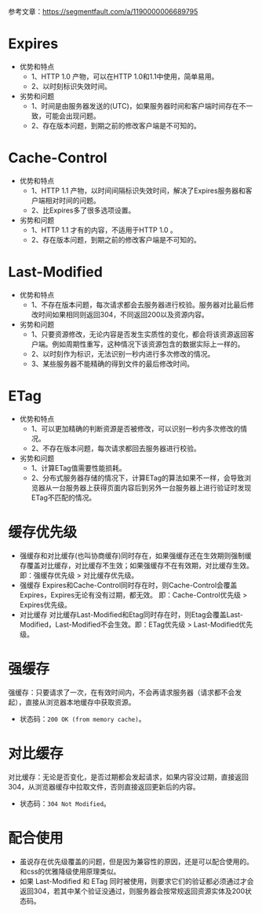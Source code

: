 参考文章：https://segmentfault.com/a/1190000006689795

# Expires
* 优势和特点
    - 1、HTTP 1.0 产物，可以在HTTP 1.0和1.1中使用，简单易用。
    - 2、以时刻标识失效时间。
* 劣势和问题
    - 1、时间是由服务器发送的(UTC)，如果服务器时间和客户端时间存在不一致，可能会出现问题。
    - 2、存在版本问题，到期之前的修改客户端是不可知的。

# Cache-Control
* 优势和特点
    - 1、HTTP 1.1 产物，以时间间隔标识失效时间，解决了Expires服务器和客户端相对时间的问题。
    - 2、比Expires多了很多选项设置。
* 劣势和问题
    - 1、HTTP 1.1 才有的内容，不适用于HTTP 1.0 。
    - 2、存在版本问题，到期之前的修改客户端是不可知的。

# Last-Modified
* 优势和特点
    - 1、不存在版本问题，每次请求都会去服务器进行校验。服务器对比最后修改时间如果相同则返回304，不同返回200以及资源内容。
* 劣势和问题
    - 1、只要资源修改，无论内容是否发生实质性的变化，都会将该资源返回客户端。例如周期性重写，这种情况下该资源包含的数据实际上一样的。
    - 2、以时刻作为标识，无法识别一秒内进行多次修改的情况。
    - 3、某些服务器不能精确的得到文件的最后修改时间。

# ETag
* 优势和特点
    - 1、可以更加精确的判断资源是否被修改，可以识别一秒内多次修改的情况。
    - 2、不存在版本问题，每次请求都回去服务器进行校验。
* 劣势和问题
    - 1、计算ETag值需要性能损耗。
    - 2、分布式服务器存储的情况下，计算ETag的算法如果不一样，会导致浏览器从一台服务器上获得页面内容后到另外一台服务器上进行验证时发现ETag不匹配的情况。

# 缓存优先级
* 强缓存和对比缓存(也叫协商缓存)同时存在，如果强缓存还在生效期则强制缓存覆盖对比缓存，对比缓存不生效；如果强缓存不在有效期，对比缓存生效。即：强缓存优先级 > 对比缓存优先级。
* 强缓存 Expires和Cache-Control同时存在时，则Cache-Control会覆盖Expires，Expires无论有没有过期，都无效。 即：Cache-Control优先级 > Expires优先级。
* 对比缓存 对比缓存Last-Modified和Etag同时存在时，则Etag会覆盖Last-Modified，Last-Modified不会生效。即：ETag优先级 > Last-Modified优先级。

# 强缓存
强缓存：只要请求了一次，在有效时间内，不会再请求服务器（请求都不会发起），直接从浏览器本地缓存中获取资源。
* 状态码：`200 OK (from memory cache)`。

# 对比缓存
对比缓存：无论是否变化，是否过期都会发起请求，如果内容没过期，直接返回304，从浏览器缓存中拉取文件，否则直接返回更新后的内容。
* 状态码：`304 Not Modified`。

# 配合使用
* 虽说存在优先级覆盖的问题，但是因为兼容性的原因，还是可以配合使用的。和css的优雅降级使用原理类似。
* 如果 Last-Modified 和 ETag 同时被使用，则要求它们的验证都必须通过才会返回304，若其中某个验证没通过，则服务器会按常规返回资源实体及200状态码。
